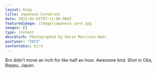 ```yaml
---
layout: blog
title: Japanese Cormorant
date: 2023-02-01T07:11:00.000Z
featuredimage: /image/japanese_corm.jpg
images: []
type: content
descblurb: Photographed by Darin Morrison-Beer
postyear: "2023"
contentdesc: bird
---
```

Bro didn't move an inch for like half an hour. Awesome bird. Shot in Oita, Beppu, Japan. 
